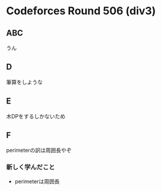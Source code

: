 # Codeforces Round 506 (div3)
## ABC
うん

## D
筆算をしような

## E
木DPをするしかないため

## F
perimeterの訳は周囲長やぞ

### 新しく学んだこと
* perimeterは周囲長
